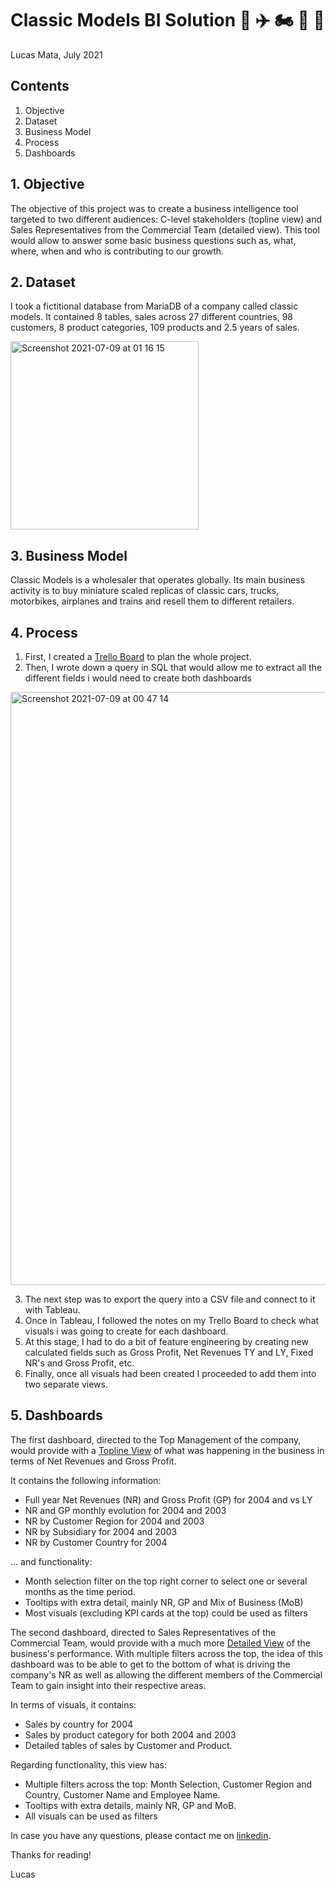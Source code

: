 # Classic Models BI Solution 🚙 ✈️ 🏍️ 🚚 🚋
Lucas Mata, July 2021

## Contents
1. Objective
2. Dataset
3. Business Model
4. Process
5. Dashboards

## 1. Objective

The objective of this project was to create a business intelligence tool targeted to two different audiences: C-level stakeholders (topline view) and Sales Representatives from the Commercial Team (detailed view). This tool would allow to answer some basic business questions such as, what, where, when and who is contributing to our growth.

## 2. Dataset

I took a fictitional database from MariaDB of a company called classic models. It contained 8 tables, sales across 27 different countries, 98 customers, 8 product categories, 109 products and 2.5 years of sales.


<img width="301" alt="Screenshot 2021-07-09 at 01 16 15" src="https://user-images.githubusercontent.com/83029831/125210106-db2f8700-e29d-11eb-97b5-1356c88f9235.png">

## 3. Business Model

Classic Models is a wholesaler that operates globally. Its main business activity is to buy miniature scaled replicas of classic cars, trucks, motorbikes, airplanes and trains and resell them to different retailers.

## 4. Process

1. First, I created a [Trello Board](https://trello.com/b/f8mCRPyB/mid-term-project) to plan the whole project.
2. Then, I wrote down a query in SQL that would allow me to extract all the different fields i would need to create both dashboards

<img width="949" alt="Screenshot 2021-07-09 at 00 47 14" src="https://user-images.githubusercontent.com/83029831/125210326-665d4c80-e29f-11eb-9ff3-20b61ca34843.png">

3. The next step was to export the query into a CSV file and connect to it with Tableau.
4. Once in Tableau, I followed the notes on my Trello Board to check what visuals i was going to create for each dashboard.
5. At this stage, I had to do a bit of feature engineering by creating new calculated fields such as Gross Profit, Net Revenues TY and LY, Fixed NR's and Gross Profit, etc.
6. Finally, once all visuals had been created I proceeded to add them into two separate views.

## 5. Dashboards

The first dashboard, directed to the Top Management of the company, would provide with a [Topline View](https://public.tableau.com/app/profile/lucas7303/viz/ClassicModelsBITool/TOPLINEVIEW) of what was happening in the business in terms of Net Revenues and Gross Profit.

It contains the following information:

+ Full year Net Revenues (NR) and Gross Profit (GP) for 2004 and vs LY
+ NR and GP monthly evolution for 2004 and 2003
+ NR by Customer Region for 2004 and 2003
+ NR by Subsidiary for 2004 and 2003
+ NR by Customer Country for 2004

... and functionality:

+ Month selection filter on the top right corner to select one or several months as the time period.
+ Tooltips with extra detail, mainly NR, GP and Mix of Business (MoB)
+ Most visuals (excluding KPI cards at the top) could be used as filters

The second dashboard, directed to Sales Representatives of the Commercial Team, would provide with a much more [Detailed View](https://public.tableau.com/app/profile/lucas7303/viz/ClassicModelsBITool/DETAILEDVIEW) of the business's performance. With multiple filters across the top, the idea of this dashboard was to be able to get to the bottom of what is driving the company's NR as well as allowing the different members of the Commercial Team to gain insight into their respective areas.

In terms of visuals, it contains:

+ Sales by country for 2004
+ Sales by product category for both 2004 and 2003
+ Detailed tables of sales by Customer and Product.

Regarding functionality, this view has:

+ Multiple filters across the top: Month Selection, Customer Region and Country, Customer Name and Employee Name.
+ Tooltips with extra details, mainly NR, GP and MoB.
+ All visuals can be used as filters

In case you have any questions, please contact me on [linkedin](https://www.linkedin.com/in/lucas-mata-vidosa-a53002ab/).

Thanks for reading!

Lucas




